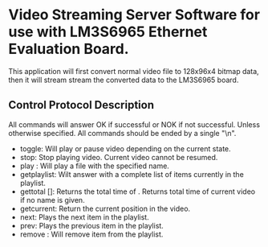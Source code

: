 Video Streaming Server Software for use with LM3S6965 Ethernet Evaluation Board.
================================================================================

This application will first convert normal video file to 128x96x4 bitmap data, 
then it will stream stream the converted data to the LM3S6965 board. 

Control Protocol Description
----------------------------

All commands will answer OK if successful or NOK if not successful. Unless 
otherwise specified. 
All commands should be ended by a single "\n".

* toggle: Will play or pause video depending on the current state.
* stop: Stop playing video. Current video cannot be resumed. 
* play <name>: Will play a file with the specified name.
* getplaylist: Wilt answer with a complete list of items currently in the 
   playlist.
* gettotal [<name>]: Returns the total time of <name>. Returns total time of
   current video if no name is given.
* getcurrent: Return the current position in the video.
* next: Plays the next item in the playlist.
* prev: Plays the previous item in the playlist.
* remove <name>: Will remove item <name> from the playlist.
  

